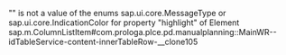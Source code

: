 "" is not a value of the enums sap.ui.core.MessageType or sap.ui.core.IndicationColor for property "highlight" of Element sap.m.ColumnListItem#com.prologa.plce.pd.manualplanning::MainWR--idTableService-content-innerTableRow-__clone105

